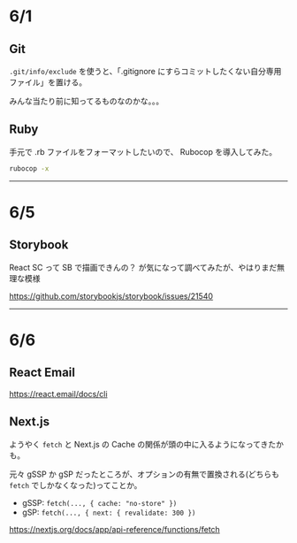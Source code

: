 # 6/1

## Git

`.git/info/exclude` を使うと、「.gitignore にすらコミットしたくない自分専用ファイル」を置ける。

みんな当たり前に知ってるものなのかな。。。

## Ruby

手元で .rb ファイルをフォーマットしたいので、 Rubocop を導入してみた。

```sh
rubocop -x
```

---

# 6/5

## Storybook

React SC って SB で描画できんの？ が気になって調べてみたが、やはりまだ無理な模様

https://github.com/storybookjs/storybook/issues/21540

---

# 6/6

## React Email

https://react.email/docs/cli

## Next.js

ようやく `fetch` と Next.js の Cache の関係が頭の中に入るようになってきたかも。

元々 gSSP か gSP だったところが、オプションの有無で置換される(どちらも `fetch` でしかなくなった)ってことか。

- gSSP: `fetch(..., { cache: "no-store" })`
- gSP: `fetch(..., { next: { revalidate: 300 })`

https://nextjs.org/docs/app/api-reference/functions/fetch
